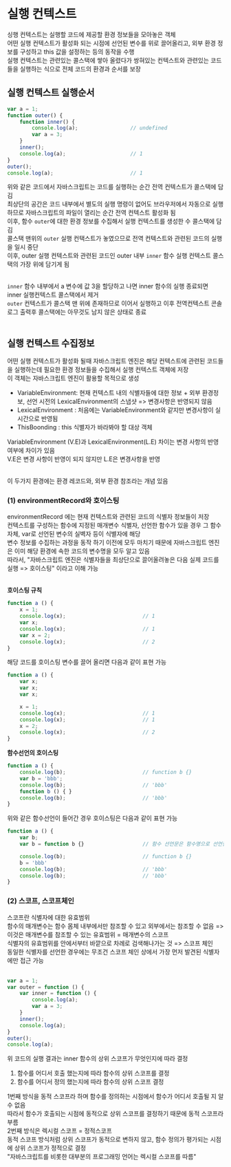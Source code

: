 # 실행 컨텍스트
싱행 컨텍스트는 실행할 코드에 제공할 환경 정보들을 모아놓은 객체<br>
어떤 실행 컨텍스트가 활성화 되는 시점에 선언된 변수를 위로 끌어올리고, 외부 환경 정보를 구성하고 this 값을 설정하는 등의 동작을 수행<br>
실행 컨텍스트는 관련있는 콜스택에 쌓아 올렸다가 쌍혀있는 컨텍스트와 관련있는 코드들을 실행하는 식으로 전체 코드의 환경과 순서를 보장<br>

## 실행 컨텍스트 실행순서<br>

```javascript
var a = 1;
function outer() {
    function inner() {
        console.log(a);                 // undefined
        var a = 3;
    }
    inner();                            
    console.log(a);                     // 1
}
outer();
console.log(a);                         // 1  
```

위와 같은 코드에서 자바스크립트는 코드를 실행하는 순간 전역 컨텍스트가 콜스택에 담김<br>
최상단의 공간은 코드 내부에서 별도의 실행 명령이 없어도 브라우저에서 자동으로 실행하므로 자바스크립트의 파일이 열리는 순간 전역 컨텍스트 활성화 됨<br>
이후, 함수 ```outer```에 대한 환경 정보를 수집해서 실행 컨텍스트를 생성한 수 콜스택에 담김<br>
콜스택 맨위의 ```outer``` 실행 컨택스트가 놓였으므로 전역 컨텍스트와 관련된 코드의 실행을 일시 중단<br>
이후, outer 실행 컨텍스트와 관련된 코드인 outer 내부 ```inner``` 함수 실행 컨텍스트 콜스택의 가장 위에 담기게 됨<br><br>

```inner``` 함수 내부에서 a 변수에 값 3을 할당하고 나면 inner 함수의 실행 종료되면 inner 실행컨텍스트 콜스택에서 제거<br>
```outer``` 컨텍스트가 콜스택 맨 위에 존재하므로 이어서 실행하고 이후 전역컨텍스트 콘솔 로그 출력후 콜스택에는 아무것도 남지 않은 상태로 종료<br><br>

## 실행 컨텍스트 수집정보<br>
어떤 실행 컨텍스트가 활성화 될때 자바스크립트 엔진은 해당 컨텍스트에 관련된 코드들을 실행하는데 필요한 환경 정보들을 수집해서 실행 컨텍스트 객체에 저장<br>
이 객체는 자바스크립트 엔진이 활용할 목적으로 생성

- VariableEnvironment: 현재 컨텍스트 내의 식별자들에 대한 정보 + 외부 환경정보, 선언 시전의 LexicalEnvironment의 스냅샷 => 변경사항은 반영되지 않음
- LexicalEnvironment : 처음에는 VariableEnvironment와 같지만 변경사항이 실시간으로 반영됨
- ThisBoonding : this 식별자가 바라봐야 할 대상 객체

VariableEnvironment (V.E)과 LexicalEnvironment(L.E) 차이는 변경 사항의 반영여부에 차이가 있음<br>
V.E은 변경 사항이 반영이 되지 않지만 L.E은 변경사항을 반영<br><br>

이 두가지 환경에는 환경 레코드와, 외부 환경 참조라는 개념 있음<br>

### (1) environmentRecord와 호이스팅<br>
environmentRecord 에는 현재 컨텍스트와 관련된 코드의 식별자 정보들이 저장<br>
컨텍스트를 구성하는 함수에 지정된 매개변수 식별자, 선언한 함수가 있을 경우 그 함수 자체, var로 선언된 변수의 실벽자 등이 식별자에 해당<br>
변수 정보를 수집하는 과정을 동작 하기 이전에 모두 마치기 때문에 자바스크립트 엔진은 이미 해당 환경에 속한 코드의 변수명을 모두 알고 있음<br>
따라서, "자바스크립트 엔진은 식별자들을 최상단으로 끌어올려놓은 다음 실제 코드를 실행 => 호이스팅" 이라고 이해 가능<br><br>

**호이스팅 규칙**<br>
```javascript
function a () {
    x = 1;
    console.log(x);                         // 1
    var x;
    console.log(x);                         // 1
    var x = 2;
    console.log(x);                         // 2
}
```
해당 코드를 호이스팅 변수를 끌어 올리면 다음과 같이 표현 가능<br>
```javascript
function a () {
    var x;
    var x;
    var x;

    x = 1;
    console.log(x);                         // 1
    console.log(x);                         // 1
    x = 2;
    console.log(x);                         // 2
}
```

**함수선언의 호이스팅**<br>
```javascript
function a () {
    console.log(b);                         // function b {}
    var b = 'bbb';
    console.log(b);                         // 'bbb'
    function b () { }
    console.log(b);                         // 'bbb'
}
```
위와 같은 함수선언이 들어간 경우 호이스팅은 다음과 같이 표현 가능<br>

```javascript
function a () {
    var b;
    var b = function b {}                   // 함수 선언문은 함수명으로 선언한 변수에 함수를 할당한 것 처럼 취급 가능

    console.log(b);                         // function b {}
    b = 'bbb'
    console.log(b);                         // 'bbb'
    console.log(b);                         // 'bbb'
}
```

### (2) 스코프, 스코프체인
스코프란 식별자에 대한 유효범위<br>
함수의 매개변수는 함수 몸체 내부에서만 참조할 수 있고 외부에서는 참조할 수 없음 => 이것은 매개변수를 참조할 수 있는 유효범위 = 매개변수의 스코프 <br>
식별자의 유효범위를 안에서부터 바깥으로 차례로 검색해나가는 것 => 스코프 체인<br>
동일한 식별자를 선언한 경우에는 무조건 스코프 체인 상에서 가장 먼저 발견된 식별자에만 접근 가능<br><br>

```javascript
var a = 1;
var outer = function () {
    var inner = function () {
        console.log(a);
        var a = 3;
    }
    inner();
    console.log(a);
}
outer();
console.log(a);
```

위 코드의 실행 결과는 inner 함수의 상위 스코프가 무엇인지에 따라 결정
1. 함수를 어디서 호출 했는지에 따라 함수의 상위 스코프를 결정
2. 함수를 어디서 정의 했는지에 따라 함수의 상위 스코프 결정
    
1번째 방식을 동적 스코프라 하며 함수를 정의하는 시점에서 함수가 어디서 호출될 지 알 수 없음 <br>
따라서 함수가 호출되는 시점에 동적으로 상위 스코프를 결정하기 때문에 동적 스코프라 부름<br>
2번째 방식은 렉시컬 스코프 = 정적스코프<br>
동적 스코프 방식처럼 상위 스코프가 동적으로 변하지 않고, 함수 정의가 평가되는 시점에 상위 스코프가 정적으로 결정<br>
"자바스크립트를 비롯한 대부분의 프로그래밍 언어는 렉시컬 스코프를 따름"<br>









